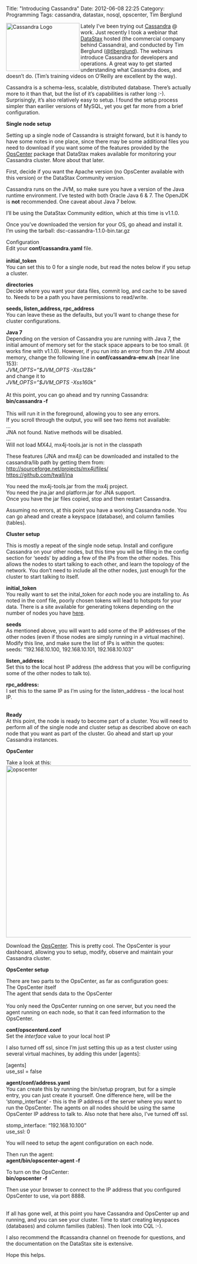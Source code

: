 Title: "Introducing Cassandra"
Date: 2012-06-08 22:25
Category: Programming
Tags: cassandra, datastax, nosql, opscenter, Tim Berglund

<p><img align="left" alt="Cassandra Logo" height="131" src="http://dl.dropbox.com/u/7133191/cassandra200.jpg-323ea7227766a48a.jpeg" width="200"/></p>

<p>Lately I&#8217;ve been trying out <a href="http://cassandra.apache.org/" 
title="Cassandra" target="_blank">Cassandra</a> @ work. Just recently I took a 
webinar that <a href="http://www.datastax.com/" title="DataStax" 
target="_blank">DataStax</a> hosted (the commercial company behind Cassandra), 
and conducted by Tim Berglund (<a href="https://twitter.com/#!/tlberglund" 
title="twitter" target="_blank">@tlberglund</a>). The webinars introduce 
Cassandra for developers and operations. A great way to get started 
understanding what Cassandra does, and doesn&#8217;t do. (Tim&#8217;s 
training videos on O&#8217;Reilly are excellent by the way).</p> 

<p>Cassandra is a schema-less, scalable, distributed database. There&#8217;s
actually more to it than that, but the list of it&#8217;s capabilities is rather
long :-). Surprisingly, it&#8217;s also relatively easy to setup. I found the
setup process simpler than earilier versions of MySQL, yet you get far more from
a brief configuration.</p>

<p><strong>Single node setup</strong></p>

<p>Setting up a single node of Cassandra is straight forward, but it is handy to
have some notes in one place, since there may be some additional files you need
to download if you want some of the features provided by the <a
href="http://www.datastax.com/products/opscenter" title="OpsCenter"
target="_blank">OpsCenter</a> package that DataStax makes available for
monitoring your Cassandra cluster. More about that later.</p>

<p>First, decide if you want the Apache version (no OpsCenter available with
this version) or the DataStax Community version. </p>

<p>Cassandra runs on the JVM, so make sure you have a version of the Java
runtime environment. I&#8217;ve tested with both Oracle Java 6 &amp; 7. The
OpenJDK is <strong>not</strong> recommended. One caveat about Java 7 below.</p>

<p>I&#8217;ll be using the DataStax Community edition, which at this time is
v1.1.0.</p>

<p>Once you&#8217;ve downloaded the version for your OS, go ahead and install
it. I&#8217;m using the tarball: dsc-cassandra-1.1.0-bin.tar.gz </p>

<p><span>Configuration</span><br/>Edit your <strong>conf/cassandra.yaml</strong>
file.<br/><br/><strong>initial_token</strong><br/>You can set this to 0 for a
single node, but read the notes below if you setup a cluster. </p>

<p><strong>directories</strong><br/>Decide where you want your data files,
commit log, and cache to be saved to. Needs to be a path you have permissions to
read/write. </p>

<p><strong>seeds, listen_address, rpc_address</strong><br/>You can leave these
as the defaults, but you&#8217;ll want to change these for cluster
configurations.</p>

<p><strong>Java 7</strong><br/>Depending on the version of Cassandra you are
running with Java 7, the initial amount of memory set for the stack space
appears to be too small. (it works fine with v1.1.0). However, if you run into
an error from the JVM about memory, change the following line in
<strong>conf/cassandra-env.sh</strong> (near line
153):<br/><em>JVM_OPTS=&#8221;$JVM_OPTS -Xss128k&#8221;</em> <br/>and change it
to<br/><em>JVM_OPTS=&#8221;$JVM_OPTS -Xss160k&#8221; <br/></em><br/>At this
point, you can go ahead and try running Cassandra:<br/><strong>bin/cassandra
-f</strong> <br/><br/>This will run it in the foreground, allowing you to see
any errors. <br/>If you scroll through the output, you will see two items not
available:<br/>&#8230;<br/>JNA not found. Native methods will be
disabled.<br/>&#8230;<br/>Will not load MX4J, mx4j-tools.jar is not in the
classpath </p>

<p>These features (JNA and mx4j) can be downloaded and installed to the
cassandra/lib path by getting them from:<br/><a
href="http://sourceforge.net/projects/mx4j/files/" target="_blank"><a
href="http://sourceforge.net/projects/mx4j/files/"
target="_blank">http://sourceforge.net/projects/mx4j/files/</a><br/></a><a
href="https://github.com/twall/jna" target="_blank"><a
href="https://github.com/twall/jna"
target="_blank">https://github.com/twall/jna</a></a> </p>

<p>You need the mx4j-tools.jar from the mx4j project.<br/>You need the jna.jar
and platform.jar for JNA support.<br/>Once you have the jar files copied, stop
and then restart Cassandra.</p>

<p>Assuming no errors, at this point you have a working Cassandra node. You can
go ahead and create a keyspace (database), and column families (tables).</p>

<p><strong>Cluster setup</strong></p>

<p>This is mostly a repeat of the single node setup. Install and configure
Cassandra on your other nodes, but this time you will be filling in the config
section for &#8216;seeds&#8217; by adding a few of the IPs from the other nodes.
This allows the nodes to start talking to each other, and learn the topology of
the network. You don&#8217;t need to include all the other nodes, just enough
for the cluster to start talking to itself.</p>

<p><strong>initial_token</strong><br/>You really want to set the inital_token
for <em>each</em> node you are installing to. As noted in the conf file, poorly
chosen tokens will lead to hotspots for your data. There is a site available for
generating tokens depending on the number of nodes you have <a
href="http://rickbranson.com/tokenguy.html" title="Token Guy"
target="_blank">here</a>.</p>

<p><strong>seeds</strong><br/>As mentioned above, you will want to add some of
the IP addresses of the other nodes (even if those nodes are simply running in a
virtual machine). Modify this line, and make sure the list of IPs is within the
quotes:<br/>seeds: &#8220;192.168.10.100, 192.168.10.101,
192.168.10.103&#8221;</p>

<p><strong>listen_address:</strong><br/>Set this to the local host IP address
(the address that you will be configuring some of the other nodes to talk
to).</p>

<p><strong>rpc_address:</strong><br/>I set this to the same IP as I&#8217;m
using for the listen_address - the local host IP. </p>

<p><br/><strong>Ready</strong><br/>At this point, the node is ready to become
part of a cluster. You will need to perform all of the single node and cluster
setup as described above on each node that you want as part of the cluster. Go
ahead and start up your Cassandra instances.</p>
<p><strong>OpsCenter</strong></p>
<p>Take a look at this:<img alt="opscenter" height="468"
src="http://www.datastax.com/wp-content/uploads/2012/04/opsc-multi-cluster.jpg"
width="900"/></p>
<p>Download the <a href="http://www.datastax.com/products/opscenter"
title="OpsCenter" target="_blank">OpsCenter</a>. This is pretty cool. The
OpsCenter is your dashboard, allowing you to setup, modify, observe and maintain
your Cassandra cluster.</p>

<p><strong>OpsCenter setup</strong></p>

<p>There are two parts to the OpsCenter, as far as configuration goes:<br/>The
OpsCenter itself<br/>The agent that sends data to the OpsCenter<br/><br/>You
only need the OpsCenter running on one server, but you need the agent running on
each node, so that it can feed information to the OpsCenter.</p>

<p><strong>conf/opscenterd.conf</strong><br/>Set the <em>interface</em> value to
your local host IP</p>

<p>I also turned off ssl, since I&#8217;m just setting this up as a test cluster
using several virtual machines, by adding this under [agents]:</p>

<p>[agents]<br/>use_ssl = false </p>
<p><strong>agent/conf/address.yaml</strong><br/>You can create this by running
the bin/setup program, but for a simple entry, you can just create it yourself.
One difference here, will be the &#8216;stomp_interface&#8217; - this is the IP
address of the server where you want to run the OpsCenter. The agents on all
nodes should be using the same OpsCenter IP address to talk to. Also note that
here also, I&#8217;ve turned off ssl.</p>

<p>stomp_interface: &#8220;192.168.10.100&#8221;<br/>use_ssl: 0</p>

<p>You will need to setup the agent configuration on each node.</p>

<p>Then run the agent:<br/><strong>agent/bin/opscenter-agent -f</strong></p>

<p>To turn on the OpsCenter:<br/><strong>bin/opscenter -f</strong></p>

<p>Then use your browser to connect to the IP address that you configured
OpsCenter to use, via port 8888.</p>

<p><br/>If all has gone well, at this point you have Cassandra and OpsCenter up
and running, and you can see your cluster. Time to start creating keyspaces
(databases) and column families (tables). Then look into CQL :-).</p>

<p>I also recommend the #cassandra channel on freenode for questions, and the
documentation on the DataStax site is extensive.</p>

<p>Hope this helps.</p>

